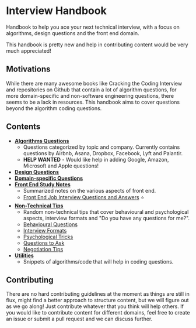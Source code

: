 # Interview Handbook

Handbook to help you ace your next technical interview, with a focus on algorithms, design questions and the front end domain.

This handbook is pretty new and help in contributing content would be very much appreciated!

## Motivations

While there are many awesome books like Cracking the Coding Interview and repositories on Github that contain a lot of algorithm questions, for more domain-specific and non-software engineering questions, there seems to be a lack in resources. This handbook aims to cover questions beyond the algorithm coding questions.

## Contents

- **[Algorithms Questions](algorithms)**
  - Questions categorized by topic and company. Currently contains questions by Airbnb, Asana, Dropbox, Facebook, Lyft and Palantir.
  - **HELP WANTED** - Would like help in adding Google, Amazon, Microsoft and Apple questions!
- **[Design Questions](design)**
- **[Domain-specific Questions](domain)**
- **[Front End Study Notes](front-end)**
  - Summarized notes on the various aspects of front end.
  - [Front End Job Interview Questions and Answers](front-end/interview-questions.md) ⭐
- **[Non-Technical Tips](non-technical)**
  - Random non-technical tips that cover behavioural and psychological aspects, interview formats and "Do you have any questions for me?".
  - [Behavioural Questions](non-technical/behavioural.md)
  - [Interview Formats](non-technical/format.md)
  - [Psychological Tricks](non-technical/psychological.md)
  - [Questions to Ask](non-technical/questions-to-ask.md)
  - [Negotiation Tips](non-technical/negotiation.md)
- **[Utilities](utilities)**
  - Snippets of algorithms/code that will help in coding questions.

## Contributing

There are no hard contributing guidelines at the moment as things are still in flux, might find a better approach to structure content, but we will figure out as we go along! Just contribute whatever that you think will help others. If you would like to contribute content for different domains, feel free to create an issue or submit a pull request and we can discuss further.

